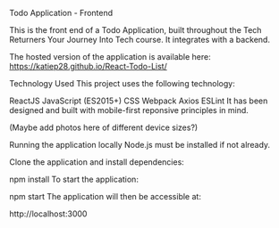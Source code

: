 Todo Application - Frontend

This is the front end of a Todo Application, built throughout the Tech Returners Your Journey Into Tech course. It integrates with a backend.

The hosted version of the application is available here: https://katiep28.github.io/React-Todo-List/

Technology Used
This project uses the following technology:

ReactJS
JavaScript (ES2015+)
CSS
Webpack
Axios
ESLint
It has been designed and built with mobile-first reponsive principles in mind.

(Maybe add photos here of different device sizes?)

Running the application locally
Node.js must be installed if not already.

Clone the application and install dependencies:

npm install
To start the application:

npm start
The application will then be accessible at:

http://localhost:3000



